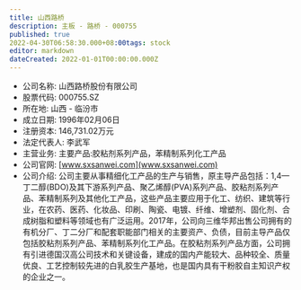 ```yaml
---
title: 山西路桥
description: 主板 - 路桥 - 000755
published: true
2022-04-30T06:58:30.000+08:00tags: stock
editor: markdown
dateCreated: 2022-01-01T00:00:00.000Z
---
```


- 公司名称: 山西路桥股份有限公司
- 股票代码: 000755.SZ
- 所在地: 山西 - 临汾市
- 成立日期: 1996年02月06日
- 注册资本: 146,731.02万元
- 法定代表人: 李武军
- 主营业务: 主要产品:胶粘剂系列产品，苯精制系列化工产品
- 公司官网: [www.sxsanwei.com](www.sxsanwei.com)
- 公司介绍: 公司主要从事精细化工产品的生产与销售，原主导产品包括：1,4—丁二醇(BDO)及其下游系列产品、聚乙烯醇(PVA)系列产品、胶粘剂系列产品、苯精制系列及其他化工产品，这些产品主要应用于化工、纺织、建筑等行业，在农药、医药、化妆品、印刷、陶瓷、电镀、纤维、增塑剂、固化剂、合成树脂和塑料等领域也有广泛运用。2017年，公司向三维华邦出售公司拥有的有机分厂、丁二分厂和配套职能部门相关的主要资产、负债，目前主导产品仅包括胶粘剂系列产品、苯精制系列化工产品。在胶粘剂系列产品方面，公司拥有引进德国汉高公司技术和关键设备，建成的国内产能较大、品种较全、质量优良、工艺控制较先进的白乳胶生产基地，也是国内具有干粉胶自主知识产权的企业之一。


